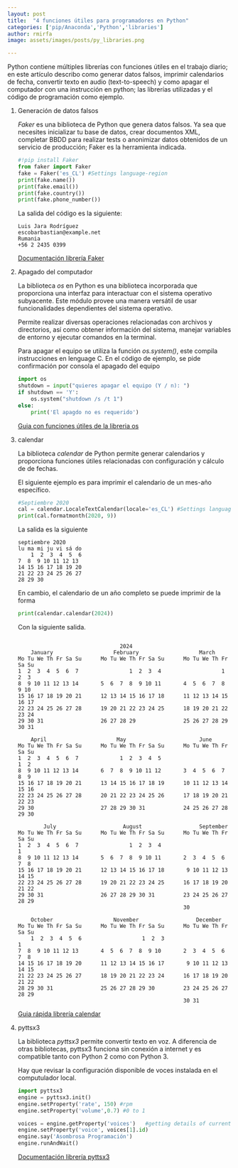```yaml
---
layout: post
title:  "4 funciones útiles para programadores en Python"
categories: ['pip/Anaconda','Python','libraries']
author: rmirfa
image: assets/images/posts/py_libraries.png

---
```


Python contiene múltiples librerías con funciones útiles en el trabajo diario; en este artículo describo como generar datos falsos, imprimir calendarios de fecha, convertir texto en audio (text-to-speech) y como apagar el computador con una instrucción en python; las librerías utilizadas y el código de programación como ejemplo. 


1. Generación de datos falsos

    *Faker* es una biblioteca de Python que genera datos falsos. Ya sea que necesites inicializar tu base de datos, crear documentos XML, completar BBDD para realizar tests o anonimizar datos obtenidos de un servicio de producción; Faker es la herramienta indicada.

    ```python
    #!pip install Faker
    from faker import Faker 
    fake = Faker('es_CL') #Settings language-region
    print(fake.name())
    print(fake.email())
    print(fake.country())
    print(fake.phone_number()) 
    ```

    La salida del código es la siguiente:

    ```
    Luis Jara Rodríguez
    escobarbastian@example.net
    Rumania
    +56 2 2435 0399
    ```
    [Documentación librería Faker](https://faker.readthedocs.io/en/master/)


2. Apagado del computador

    La biblioteca *os* en Python es una biblioteca incorporada que proporciona una interfaz para interactuar con el sistema operativo subyacente. Este módulo provee una manera versátil de usar funcionalidades dependientes del sistema operativo.

    Permite realizar diversas operaciones relacionadas con archivos y directorios, así como obtener información del sistema, manejar variables de entorno y ejecutar comandos en la terminal.

    Para apagar el equipo se utiliza la función *os.system()*, este compila instrucciones en lenguage C. En el código de ejemplo, se pide confirmación por consola el apagado del equipo

    ```python
    import os
    shutdown = input("quieres apagar el equipo (Y / n): ")
    if shutdown == 'Y':
        os.system("shutdown /s /t 1")
    else:
        print('El apagdo no es requerido') 
    ```

    [Guia con funciones útiles de la libreria os](https://pythonmania.org/how-to-use-os-module-in-python/)


3. calendar

    La biblioteca *calendar* de Python permite generar calendarios y proporciona funciones útiles relacionadas con configuración y cálculo de de fechas.

    El siguiente ejemplo es para imprimir el calendario de un mes-año específico.


    ```python
    #Septiembre 2020
    cal = calendar.LocaleTextCalendar(locale='es_CL') #Settings language-region
    print(cal.formatmonth(2020, 9))
    ```
    La salida es la siguiente

    ```
    septiembre 2020
    lu ma mi ju vi sá do
        1  2  3  4  5  6
    7  8  9 10 11 12 13
    14 15 16 17 18 19 20
    21 22 23 24 25 26 27
    28 29 30
    ```

    En cambio, el calendario de un año completo se puede imprimir de la forma

    ```python
    print(calendar.calendar(2024))

    ```

    Con la siguiente salida.

    ```

                                    2024
        January                   February                   March
    Mo Tu We Th Fr Sa Su      Mo Tu We Th Fr Sa Su      Mo Tu We Th Fr Sa Su
    1  2  3  4  5  6  7                1  2  3  4                   1  2  3
    8  9 10 11 12 13 14       5  6  7  8  9 10 11       4  5  6  7  8  9 10
    15 16 17 18 19 20 21      12 13 14 15 16 17 18      11 12 13 14 15 16 17
    22 23 24 25 26 27 28      19 20 21 22 23 24 25      18 19 20 21 22 23 24
    29 30 31                  26 27 28 29               25 26 27 28 29 30 31

        April                      May                       June
    Mo Tu We Th Fr Sa Su      Mo Tu We Th Fr Sa Su      Mo Tu We Th Fr Sa Su
    1  2  3  4  5  6  7             1  2  3  4  5                      1  2
    8  9 10 11 12 13 14       6  7  8  9 10 11 12       3  4  5  6  7  8  9
    15 16 17 18 19 20 21      13 14 15 16 17 18 19      10 11 12 13 14 15 16
    22 23 24 25 26 27 28      20 21 22 23 24 25 26      17 18 19 20 21 22 23
    29 30                     27 28 29 30 31            24 25 26 27 28 29 30

            July                     August                  September
    Mo Tu We Th Fr Sa Su      Mo Tu We Th Fr Sa Su      Mo Tu We Th Fr Sa Su
    1  2  3  4  5  6  7                1  2  3  4                         1
    8  9 10 11 12 13 14       5  6  7  8  9 10 11       2  3  4  5  6  7  8
    15 16 17 18 19 20 21      12 13 14 15 16 17 18       9 10 11 12 13 14 15
    22 23 24 25 26 27 28      19 20 21 22 23 24 25      16 17 18 19 20 21 22
    29 30 31                  26 27 28 29 30 31         23 24 25 26 27 28 29
                                                        30

        October                   November                  December
    Mo Tu We Th Fr Sa Su      Mo Tu We Th Fr Sa Su      Mo Tu We Th Fr Sa Su
        1  2  3  4  5  6                   1  2  3                         1
    7  8  9 10 11 12 13       4  5  6  7  8  9 10       2  3  4  5  6  7  8
    14 15 16 17 18 19 20      11 12 13 14 15 16 17       9 10 11 12 13 14 15
    21 22 23 24 25 26 27      18 19 20 21 22 23 24      16 17 18 19 20 21 22
    28 29 30 31               25 26 27 28 29 30         23 24 25 26 27 28 29
                                                        30 31
    ```


    [Guia rápida librería calendar](https://runebook.dev/en/docs/python/library/calendar)


4. pyttsx3

    La biblioteca *pyttsx3* permite convertir texto en voz. A diferencia de otras bibliotecas, pyttsx3 funciona sin conexión a internet y es compatible tanto con Python 2 como con Python 3.

    Hay que revisar la configuración disponible de voces instalada en el computulador local.


    ```python
    import pyttsx3
    engine = pyttsx3.init()
    engine.setProperty('rate', 150) #rpm
    engine.setProperty('volume',0.7) #0 to 1

    voices = engine.getProperty('voices')   #getting details of current voice
    engine.setProperty('voice', voices[1].id) 
    engine.say('Asombrosa Programación')
    engine.runAndWait() 
    ```

    [Documentación librería pyttsx3](https://pypi.org/project/pyttsx3/)